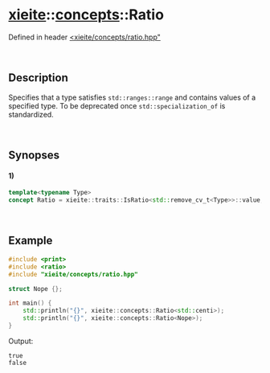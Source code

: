 # [xieite](../../xieite.md)\:\:[concepts](../../concepts.md)\:\:Ratio
Defined in header [<xieite/concepts/ratio.hpp"](../../../include/xieite/concepts/ratio.hpp)

&nbsp;

## Description
Specifies that a type satisfies `std::ranges::range` and contains values of a specified type. To be deprecated once `std::specialization_of` is standardized.

&nbsp;

## Synopses
#### 1)
```cpp
template<typename Type>
concept Ratio = xieite::traits::IsRatio<std::remove_cv_t<Type>>::value;
```

&nbsp;

## Example
```cpp
#include <print>
#include <ratio>
#include "xieite/concepts/ratio.hpp"

struct Nope {};

int main() {
    std::println("{}", xieite::concepts::Ratio<std::centi>);
    std::println("{}", xieite::concepts::Ratio<Nope>);
}
```
Output:
```
true
false
```
